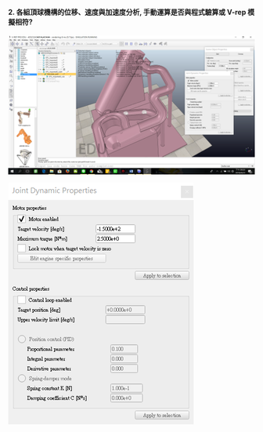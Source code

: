 #### 2. 各組頂球機構的位移、速度與加速度分析, 手動運算是否與程式驗算或 V-rep 模擬相符?

![](/assets/+++.png)





![](/assets/+++12.png)

